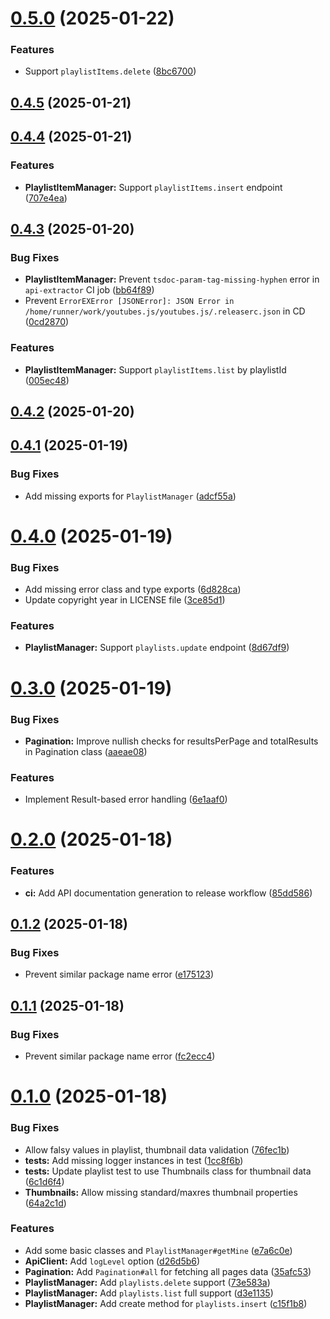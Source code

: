 # [0.5.0](https://github.com/suzuki3jp/youtubes.js/compare/v0.4.5...v0.5.0) (2025-01-22)


### Features

* Support `playlistItems.delete` ([8bc6700](https://github.com/suzuki3jp/youtubes.js/commit/8bc670063b629caab5e9c63ccd08e8ee0d330ce5))

## [0.4.5](https://github.com/suzuki3jp/youtubes.js/compare/v0.4.4...v0.4.5) (2025-01-21)

## [0.4.4](https://github.com/suzuki3jp/youtubes.js/compare/v0.4.3...v0.4.4) (2025-01-21)


### Features

* **PlaylistItemManager:** Support `playlistItems.insert` endpoint ([707e4ea](https://github.com/suzuki3jp/youtubes.js/commit/707e4eab64d8ae7f0d993b11db92886ff6850126))

## [0.4.3](https://github.com/suzuki3jp/youtubes.js/compare/v0.4.2...v0.4.3) (2025-01-20)


### Bug Fixes

* **PlaylistItemManager:** Prevent `tsdoc-param-tag-missing-hyphen` error in `api-extractor` CI job ([bb64f89](https://github.com/suzuki3jp/youtubes.js/commit/bb64f896415e129d726df2d306c4d232267a834a))
* Prevent `ErrorEXError [JSONError]: JSON Error in /home/runner/work/youtubes.js/youtubes.js/.releaserc.json` in CD ([0cd2870](https://github.com/suzuki3jp/youtubes.js/commit/0cd2870d56ff2b5115f5c900a3480ed6e02e77e6))


### Features

* **PlaylistItemManager:** Support `playlistItems.list` by playlistId ([005ec48](https://github.com/suzuki3jp/youtubes.js/commit/005ec483632ff278b08eb9319ad6fe0c45976ecc))

## [0.4.2](https://github.com/suzuki3jp/youtubes.js/compare/v0.4.1...v0.4.2) (2025-01-20)

## [0.4.1](https://github.com/suzuki3jp/youtubes.js/compare/v0.4.0...v0.4.1) (2025-01-19)


### Bug Fixes

* Add missing exports for `PlaylistManager` ([adcf55a](https://github.com/suzuki3jp/youtubes.js/commit/adcf55a8bbce6a00484fa20b2c00b51a72e5010b))

# [0.4.0](https://github.com/suzuki3jp/youtubes.js/compare/v0.3.0...v0.4.0) (2025-01-19)


### Bug Fixes

* Add missing error class and type exports ([6d828ca](https://github.com/suzuki3jp/youtubes.js/commit/6d828ca5734bae7ff1947045924c596b54ba5e11))
* Update copyright year in LICENSE file ([3ce85d1](https://github.com/suzuki3jp/youtubes.js/commit/3ce85d12af4ea99ec5cd9b9e7b86d379c6d5e3de))


### Features

* **PlaylistManager:** Support `playlists.update` endpoint ([8d67df9](https://github.com/suzuki3jp/youtubes.js/commit/8d67df97253760e6bfec9b99e6766fe22cfbd994))

# [0.3.0](https://github.com/suzuki3jp/youtubes.js/compare/v0.2.0...v0.3.0) (2025-01-19)


### Bug Fixes

* **Pagination:** Improve nullish checks for resultsPerPage and totalResults in Pagination class ([aaeae08](https://github.com/suzuki3jp/youtubes.js/commit/aaeae082364668e1d721c1594315eed3851858f0))


### Features

* Implement Result-based error handling ([6e1aaf0](https://github.com/suzuki3jp/youtubes.js/commit/6e1aaf0f15750833ddc273b55519cb2893ef482a))

# [0.2.0](https://github.com/suzuki3jp/youtubes.js/compare/v0.1.2...v0.2.0) (2025-01-18)


### Features

* **ci:** Add API documentation generation to release workflow ([85dd586](https://github.com/suzuki3jp/youtubes.js/commit/85dd586c2ddcd30f3270f16bf5473327b8fc5ffe))

## [0.1.2](https://github.com/suzuki3jp/youtubes.js/compare/v0.1.1...v0.1.2) (2025-01-18)


### Bug Fixes

* Prevent similar package name error ([e175123](https://github.com/suzuki3jp/youtubes.js/commit/e175123f61396376ceb3537c345ef565c14b5fe6))

## [0.1.1](https://github.com/suzuki3jp/youtubes.js/compare/v0.1.0...v0.1.1) (2025-01-18)


### Bug Fixes

* Prevent similar package name error ([fc2ecc4](https://github.com/suzuki3jp/youtubes.js/commit/fc2ecc4daefa8babb717a5ce33c607d01c96dda2))

# [0.1.0](https://github.com/suzuki3jp/youtube.js/compare/v0.0.0...v0.1.0) (2025-01-18)


### Bug Fixes

* Allow falsy values in playlist, thumbnail data validation ([76fec1b](https://github.com/suzuki3jp/youtube.js/commit/76fec1bec84734bfa2c49f422de3a9b2f8fd5af6))
* **tests:** Add missing logger instances in test ([1cc8f6b](https://github.com/suzuki3jp/youtube.js/commit/1cc8f6bcedfa0c82af5cf762fca10a5a62d5b20a))
* **tests:** Update playlist test to use Thumbnails class for thumbnail data ([6c1d6f4](https://github.com/suzuki3jp/youtube.js/commit/6c1d6f4ef8908bf0243c84a169c67a8d4ffdaac0))
* **Thumbnails:** Allow missing standard/maxres thumbnail properties ([64a2c1d](https://github.com/suzuki3jp/youtube.js/commit/64a2c1d2197a83624db660ece16a2fb2561ee7d4))


### Features

* Add some basic classes and `PlaylistManager#getMine` ([e7a6c0e](https://github.com/suzuki3jp/youtube.js/commit/e7a6c0ed380a29ecb3ae39442e3e8b109b942d3e))
* **ApiClient:** Add `logLevel` option ([d26d5b6](https://github.com/suzuki3jp/youtube.js/commit/d26d5b6d4949003ba61fbdaa87ef75f09dfef7b4))
* **Pagination:** Add `Pagination#all` for fetching all pages data ([35afc53](https://github.com/suzuki3jp/youtube.js/commit/35afc53dbfa26f70a1e4ee1b73b2c4a904bb66f8))
* **PlaylistManager:** Add `playlists.delete` support ([73e583a](https://github.com/suzuki3jp/youtube.js/commit/73e583af72b2c2574520b098a12af5479dcba175))
* **PlaylistManager:** Add `playlists.list` full support ([d3e1135](https://github.com/suzuki3jp/youtube.js/commit/d3e1135206fa635c1bf5d174a280936729869efc))
* **PlaylistManager:** Add create method for `playlists.insert` ([c15f1b8](https://github.com/suzuki3jp/youtube.js/commit/c15f1b8de3a63d8fee22e6ac64494d2a5d921c71))
